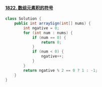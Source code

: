 #### [1822. 数组元素积的符号](https://leetcode.cn/problems/sign-of-the-product-of-an-array/)

``` java
class Solution {
    public int arraySign(int[] nums) {
        int ngative = 0;
        for (int num : nums) {
            if (num == 0) {
                return 0;
            } 
            if (num < 0) {
                ngative++;
            }
        }
        return ngative % 2 == 0 ? 1 : -1;
    }
}
```

